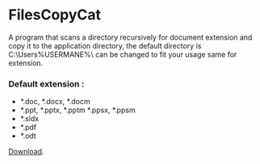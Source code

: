 # FilesCopyCat

A program that scans a directory recursively for document extension and copy it to the application directory, the default directory is C:\Users\%USERMANE%\ can be changed to fit your usage same for extension.
### Default extension :
- *.doc, *.docx, *.docm
- *.ppt, *.pptx, *.pptm *.ppsx, *.ppsm
- *.sldx
- *.pdf
- *.odt

[Download](https://pages.github.com/).
